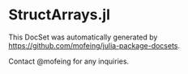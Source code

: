 # StructArrays.jl

This DocSet was automatically generated by https://github.com/mofeing/julia-package-docsets.

Contact @mofeing for any inquiries.
